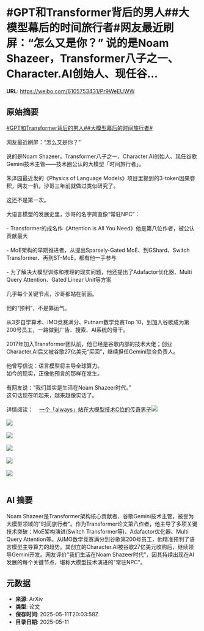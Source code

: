 # #GPT和Transformer背后的男人##大模型幕后的时间旅行者#网友最近刷屏：“怎么又是你？” 说的是Noam Shazeer，Transformer八子之一、Character.AI创始人、现任谷...

**URL**: https://weibo.com/6105753431/Pr9WeEUWW

## 原始摘要

<a href="https://m.weibo.cn/search?containerid=231522type%3D1%26t%3D10%26q%3D%23GPT%E5%92%8CTransformer%E8%83%8C%E5%90%8E%E7%9A%84%E7%94%B7%E4%BA%BA%23&amp;extparam=%23GPT%E5%92%8CTransformer%E8%83%8C%E5%90%8E%E7%9A%84%E7%94%B7%E4%BA%BA%23" data-hide=""><span class="surl-text">#GPT和Transformer背后的男人#</span></a><a href="https://m.weibo.cn/search?containerid=231522type%3D1%26t%3D10%26q%3D%23%E5%A4%A7%E6%A8%A1%E5%9E%8B%E5%B9%95%E5%90%8E%E7%9A%84%E6%97%B6%E9%97%B4%E6%97%85%E8%A1%8C%E8%80%85%23&amp;extparam=%23%E5%A4%A7%E6%A8%A1%E5%9E%8B%E5%B9%95%E5%90%8E%E7%9A%84%E6%97%B6%E9%97%B4%E6%97%85%E8%A1%8C%E8%80%85%23" data-hide=""><span class="surl-text">#大模型幕后的时间旅行者#</span></a><br><br>网友最近刷屏：“怎么又是你？”  <br><br>说的是Noam Shazeer，Transformer八子之一、Character.AI创始人、现任谷歌Gemini技术主管——技术圈公认的大模型「时间旅行者」。<br><br>朱泽园最近发的《Physics of Language Models》项目里提到的3-token因果卷积，网友一扒，沙哥三年前就做过类似研究了。<br><br>这还不是第一次。<br><br>大语言模型的发展史里，沙哥的名字简直像“常驻NPC”：<br><br>- Transformer的成名作《Attention is All You Need》他是第八位作者，被公认贡献最大<br>    <br>- MoE架构的早期推进者，从提出Sparsely-Gated MoE、到GShard、Switch Transformer、再到ST-MoE，都有他一手参与<br>    <br>- 为了解决大模型训练和推理的现实问题，他还提出了Adafactor优化器、Multi Query Attention、Gated Linear Unit等方案<br>    <br>几乎每个关键节点，沙哥都站在前面。<br><br>他的“预判”，不是靠运气。  <br><br>从3岁自学算术、IMO竞赛满分、Putnam数学竞赛Top 10，到加入谷歌成为第200号员工，一路做到广告、搜索、AI系统的骨干。<br><br>2017年加入Transformer团队前，他已经是谷歌内部的技术大佬；创业Character.AI后又被谷歌27亿美元“买回”，继续担任Gemini联合负责人。<br><br>他曾写信说：语言模型将主导全球算力。  <br>如今的现实，正像他预言的那样在发生。<br><br>有网友说：“我们其实是生活在Noam Shazeer时代。”  <br>这句话现在听起来，越来越像实话了。<br><br>详情阅读：<a href="https://weibo.cn/sinaurl?u=https%3A%2F%2Fmp.weixin.qq.com%2Fs%2FUSqd0EDbJtbU87hV7jdV5Q" data-hide=""><span class="url-icon"><img style="width: 1rem;height: 1rem" src="https://h5.sinaimg.cn/upload/2015/09/25/3/timeline_card_small_web_default.png" referrerpolicy="no-referrer"></span><span class="surl-text">一个「always」站在大模型技术C位的传奇男子</span></a><img style="" src="https://tvax1.sinaimg.cn/large/006Fd7o3gy1i1aa735orij30v00zknmy.jpg" referrerpolicy="no-referrer"><br><br><img style="" src="https://tvax2.sinaimg.cn/large/006Fd7o3gy1i1aa74lik2j30zk0qttov.jpg" referrerpolicy="no-referrer"><br><br><img style="" src="https://tvax4.sinaimg.cn/large/006Fd7o3gy1i1aa6y0d4ej30wo0di477.jpg" referrerpolicy="no-referrer"><br><br><img style="" src="https://tvax1.sinaimg.cn/large/006Fd7o3gy1i1aa78sz3ej30u10idjux.jpg" referrerpolicy="no-referrer"><br><br><img style="" src="https://tvax1.sinaimg.cn/large/006Fd7o3gy1i1aa7olbazj30to0n6qfx.jpg" referrerpolicy="no-referrer"><br><br><img style="" src="https://tvax3.sinaimg.cn/large/006Fd7o3gy1i1aa81x38fj30un0dlad1.jpg" referrerpolicy="no-referrer"><br><br>

## AI 摘要

Noam Shazeer是Transformer架构核心贡献者、谷歌Gemini技术主管，被誉为大模型领域的"时间旅行者"。作为Transformer论文第八作者，他主导了多项关键技术突破：MoE架构演进(Switch Transformer等)、Adafactor优化器、Multi Query Attention等。从IMO数学竞赛满分到谷歌第200号员工，他精准预判了语言模型主导算力的趋势。其创立的Character.AI被谷歌27亿美元收购后，继续领导Gemini开发。网友评价"我们生活在Noam Shazeer时代"，因其持续出现在AI发展的每个关键节点，堪称大模型技术演进的"常驻NPC"。

## 元数据

- **来源**: ArXiv
- **类型**: 论文
- **保存时间**: 2025-05-11T20:03:58Z
- **目录日期**: 2025-05-11
